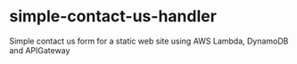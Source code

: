 # simple-contact-us-handler
Simple contact us form for a static web site using AWS Lambda, DynamoDB and APIGateway
